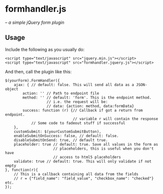 formhandler.js
==============
_– a simple jQuery form plugin_

## Usage
Include the following as you usually do:

    <script type="text/javascript" src="jquery.min.js"></script>
    <script type="text/javascript" src="formhandler.jquery.js"></script>

And then, call the plugin like this:

    $(yourForm).FormHandler({
        ajax: { // default: false. This will send all data as a JSON-object
            action: '' // Path to endpoint file
            method: '' // default: 'form'. This is the endpoint method.
                       // i.e. the request will be:
                       // data: {action: method, data:formData}
            success: function (r) {// Callback if got a return from endpoint.
                                   // variable r will contain the response
                // Some code to fadeout stuff if successful
        },
        customSubmit: $(yourCustomSubmitButton),
        enableSubmitOnSuccess: false, // default: false.
        disableSubmitOnSend: true, // default true.
        placeholder: true // default: true. Save all values in the form as
                          // placeholders, this is useful when you don't have
                          // access to html5 placeholders
        validate: true // default: true. This will only validate if not empty
    }, function(r){
        // This is a callback containing all data from the fields
        // r = {"field_name": "field_value", "checkbox_name": "checked"} etc.
    });
